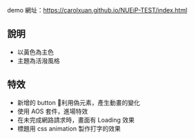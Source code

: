 demo 網址：https://carolxuan.github.io/NUEiP-TEST/index.html

## 說明
- 以黃色為主色
- 主題為活潑風格

## 特效
- 新增的 button 利用偽元素，產生動畫的變化
- 使用 AOS 套件，進場特效
- 在未完成網路請求時，畫面有 Loading 效果
- 標題用 css animation 製作打字的效果
